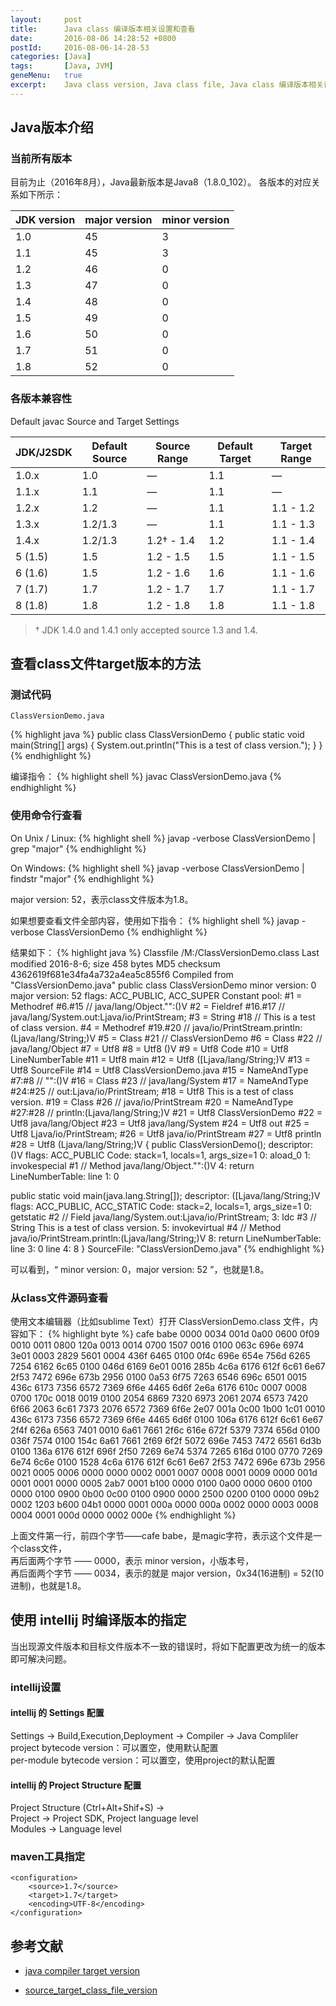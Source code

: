 ```yaml
---
layout:     post
title:      Java class 编译版本相关设置和查看
date:       2016-08-06 14:28:52 +0800
postId:     2016-08-06-14-28-53
categories: [Java]
tags:       [Java, JVM]
geneMenu:   true
excerpt:    Java class version, Java class file, Java class 编译版本相关设置和查看，从class文件查看Java版本，javap -verbose，major version，minor version
---
```


## Java版本介绍

### 当前所有版本
目前为止（2016年8月），Java最新版本是Java8（1.8.0_102）。
各版本的对应关系如下所示：

JDK version| major version | minor version
---|---|---
1.0 | 45 | 3
1.1 | 45 | 3
1.2 | 46 | 0
1.3 | 47 | 0
1.4 | 48 | 0
1.5 | 49 | 0
1.6 | 50 | 0
1.7 | 51 | 0
1.8 | 52 | 0


### 各版本兼容性

Default javac Source and Target Settings

JDK/J2SDK|Default Source|Source Range|Default Target|Target Range
---|---|---|---|---
1.0.x	| 1.0	    | —	        | 1.1	| —
1.1.x	| 1.1	    | —	        | 1.1	| —
1.2.x	| 1.2	    | —	        | 1.1	| 1.1 - 1.2
1.3.x	| 1.2/1.3	| —	        | 1.1	| 1.1 - 1.3
1.4.x	| 1.2/1.3	| 1.2† - 1.4| 1.2	| 1.1 - 1.4
5 (1.5)	| 1.5	    | 1.2 - 1.5	| 1.5	| 1.1 - 1.5
6 (1.6)	| 1.5	    | 1.2 - 1.6	| 1.6	| 1.1 - 1.6
7 (1.7)	| 1.7	    | 1.2 - 1.7	| 1.7	| 1.1 - 1.7
8 (1.8)	| 1.8	    | 1.2 - 1.8	| 1.8	| 1.1 - 1.8

> † JDK 1.4.0 and 1.4.1 only accepted source 1.3 and 1.4.


## 查看class文件target版本的方法

### 测试代码
    ClassVersionDemo.java
{% highlight java %}
public class ClassVersionDemo {
  public static void main(String[] args) {
    System.out.println("This is a test of class version.");
  }
}
{% endhighlight %}

编译指令：
{% highlight shell %}
javac ClassVersionDemo.java
{% endhighlight %}

### 使用命令行查看

On Unix / Linux:
{% highlight shell %}
javap -verbose ClassVersionDemo | grep "major"
{% endhighlight %}

On Windows:
{% highlight shell %}
javap -verbose ClassVersionDemo | findstr "major"
{% endhighlight %}

major version: 52，表示class文件版本为1.8。

如果想要查看文件全部内容，使用如下指令：
{% highlight shell %}
javap -verbose ClassVersionDemo
{% endhighlight %}

结果如下：
{% highlight java %}
Classfile /M:/ClassVersionDemo.class
  Last modified 2016-8-6; size 458 bytes
  MD5 checksum 4362619f681e34fa4a732a4ea5c855f6
  Compiled from "ClassVersionDemo.java"
public class ClassVersionDemo
  minor version: 0
  major version: 52
  flags: ACC_PUBLIC, ACC_SUPER
Constant pool:
   #1 = Methodref          #6.#15         // java/lang/Object."<init>":()V
   #2 = Fieldref           #16.#17        // java/lang/System.out:Ljava/io/PrintStream;
   #3 = String             #18            // This is a test of class version.
   #4 = Methodref          #19.#20        // java/io/PrintStream.println:(Ljava/lang/String;)V
   #5 = Class              #21            // ClassVersionDemo
   #6 = Class              #22            // java/lang/Object
   #7 = Utf8               <init>
   #8 = Utf8               ()V
   #9 = Utf8               Code
  #10 = Utf8               LineNumberTable
  #11 = Utf8               main
  #12 = Utf8               ([Ljava/lang/String;)V
  #13 = Utf8               SourceFile
  #14 = Utf8               ClassVersionDemo.java
  #15 = NameAndType        #7:#8          // "<init>":()V
  #16 = Class              #23            // java/lang/System
  #17 = NameAndType        #24:#25        // out:Ljava/io/PrintStream;
  #18 = Utf8               This is a test of class version.
  #19 = Class              #26            // java/io/PrintStream
  #20 = NameAndType        #27:#28        // println:(Ljava/lang/String;)V
  #21 = Utf8               ClassVersionDemo
  #22 = Utf8               java/lang/Object
  #23 = Utf8               java/lang/System
  #24 = Utf8               out
  #25 = Utf8               Ljava/io/PrintStream;
  #26 = Utf8               java/io/PrintStream
  #27 = Utf8               println
  #28 = Utf8               (Ljava/lang/String;)V
{
  public ClassVersionDemo();
    descriptor: ()V
    flags: ACC_PUBLIC
    Code:
      stack=1, locals=1, args_size=1
         0: aload_0
         1: invokespecial #1                  // Method java/lang/Object."<init>":()V
         4: return
      LineNumberTable:
        line 1: 0

  public static void main(java.lang.String[]);
    descriptor: ([Ljava/lang/String;)V
    flags: ACC_PUBLIC, ACC_STATIC
    Code:
      stack=2, locals=1, args_size=1
         0: getstatic     #2                  // Field java/lang/System.out:Ljava/io/PrintStream;
         3: ldc           #3                  // String This is a test of class version.
         5: invokevirtual #4                  // Method java/io/PrintStream.println:(Ljava/lang/String;)V
         8: return
      LineNumberTable:
        line 3: 0
        line 4: 8
}
SourceFile: "ClassVersionDemo.java"
{% endhighlight %}

可以看到，“ minor version: 0，major version: 52 ”，也就是1.8。


### 从class文件源码查看
使用文本编辑器（比如sublime Text）打开 ClassVersionDemo.class 文件，内容如下：
{% highlight byte %}
cafe babe 0000 0034 001d 0a00 0600 0f09
0010 0011 0800 120a 0013 0014 0700 1507
0016 0100 063c 696e 6974 3e01 0003 2829
5601 0004 436f 6465 0100 0f4c 696e 654e
756d 6265 7254 6162 6c65 0100 046d 6169
6e01 0016 285b 4c6a 6176 612f 6c61 6e67
2f53 7472 696e 673b 2956 0100 0a53 6f75
7263 6546 696c 6501 0015 436c 6173 7356
6572 7369 6f6e 4465 6d6f 2e6a 6176 610c
0007 0008 0700 170c 0018 0019 0100 2054
6869 7320 6973 2061 2074 6573 7420 6f66
2063 6c61 7373 2076 6572 7369 6f6e 2e07
001a 0c00 1b00 1c01 0010 436c 6173 7356
6572 7369 6f6e 4465 6d6f 0100 106a 6176
612f 6c61 6e67 2f4f 626a 6563 7401 0010
6a61 7661 2f6c 616e 672f 5379 7374 656d
0100 036f 7574 0100 154c 6a61 7661 2f69
6f2f 5072 696e 7453 7472 6561 6d3b 0100
136a 6176 612f 696f 2f50 7269 6e74 5374
7265 616d 0100 0770 7269 6e74 6c6e 0100
1528 4c6a 6176 612f 6c61 6e67 2f53 7472
696e 673b 2956 0021 0005 0006 0000 0000
0002 0001 0007 0008 0001 0009 0000 001d
0001 0001 0000 0005 2ab7 0001 b100 0000
0100 0a00 0000 0600 0100 0000 0100 0900
0b00 0c00 0100 0900 0000 2500 0200 0100
0000 09b2 0002 1203 b600 04b1 0000 0001
000a 0000 000a 0002 0000 0003 0008 0004
0001 000d 0000 0002 000e 
{% endhighlight %}

上面文件第一行，前四个字节——cafe babe，是magic字符，表示这个文件是一个class文件，  
再后面两个字节 —— 0000，表示 minor version，小版本号，  
再后面两个字节 —— 0034，表示的就是 major version，0x34(16进制) = 52(10进制)，也就是1.8。

## 使用 intellij 时编译版本的指定
当出现源文件版本和目标文件版本不一致的错误时，将如下配置更改为统一的版本即可解决问题。

### intellij设置  

#### intellij 的 Settings 配置  
Settings -> Build,Execution,Deployment -> Compiler -> Java Compliler  
project bytecode version：可以置空，使用默认配置  
per-module bytecode version：可以置空，使用project的默认配置  

#### intellij 的 Project Structure 配置  
Project Structure (Ctrl+Alt+Shif+S) ->   
Project -> Project SDK, Project language level  
Modules -> Language level  

### maven工具指定
    <configuration>
        <source>1.7</source>
        <target>1.7</target>
        <encoding>UTF-8</encoding>
    </configuration>



## 参考文献

* [java compiler target version](http://javapapers.com/core-java/how-to-find-java-the-compiler-target-version-from-a-java-class-file)

* [source_target_class_file_version](https://blogs.oracle.com/darcy/entry/source_target_class_file_version)

